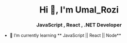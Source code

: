 
<h1 align="center">Hi 👋, I'm Umal_Rozi</h1>
<h3 align="center">JavaScript , React , .NET Developer</h3>


- 🌱 I’m currently learning ** JavaScript || React || Node**






